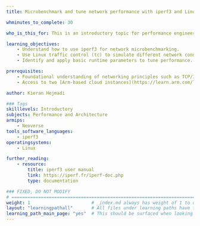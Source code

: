 ```yaml
---
title: Microbenchmark and tune network performance with iperf3 and Linux traffic control

whminutes_to_complete: 30

who_is_this_for: This is an introductory topic for performance engineers, Linux system administrators, or application developers who want to microbenchmark, simulate, or tune the networking performance of distributed systems.

learning_objectives: 
    - Understand how to use iperf3 for network microbenchmarking.
    - Use Linux traffic control (tc) to simulate different network conditions.
    - Identify and apply basic runtime parameters to tune performance.

prerequisites:
    - Foundational understanding of networking principles such as TCP/IP and UDP.
    - Access to two [Arm-based cloud instances](https://learn.arm.com/learning-paths/servers-and-cloud-computing/csp/).

author: Kieran Hejmadi

### Tags
skilllevels: Introductory
subjects: Performance and Architecture
armips:
    - Neoverse
tools_software_languages:
    - iperf3
operatingsystems:
    - Linux

further_reading:
    - resource:
        title: iperf3 user manual 
        link: https://iperf.fr/iperf-doc.php
        type: documentation

### FIXED, DO NOT MODIFY
# ================================================================================
weight: 1                       # _index.md always has weight of 1 to order correctly
layout: "learningpathall"       # All files under learning paths have this same wrapper
learning_path_main_page: "yes"  # This should be surfaced when looking for related content. Only set for _index.md of learning path content.
---
```

